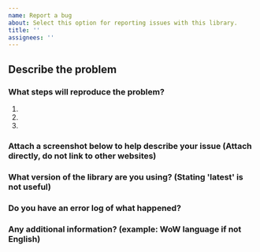 ```yaml
---
name: Report a bug
about: Select this option for reporting issues with this library.
title: ''
assignees: ''
---
```


## Describe the problem


### What steps will reproduce the problem?

1.  
2.  
3.  

### Attach a screenshot below to help describe your issue (Attach directly, do not link to other websites)


### What version of the library are you using? (Stating 'latest' is not useful)


### Do you have an error log of what happened?


### Any additional information? (example: WoW language if not English)
